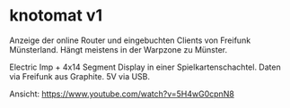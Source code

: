 # knotomat v1
Anzeige der online Router und eingebuchten Clients von Freifunk Münsterland. Hängt meistens in der Warpzone zu Münster.

Electric Imp + 4x14 Segment Display in einer Spielkartenschachtel.
Daten via Freifunk aus Graphite. 5V via USB. 

Ansicht: https://www.youtube.com/watch?v=5H4wG0cpnN8
